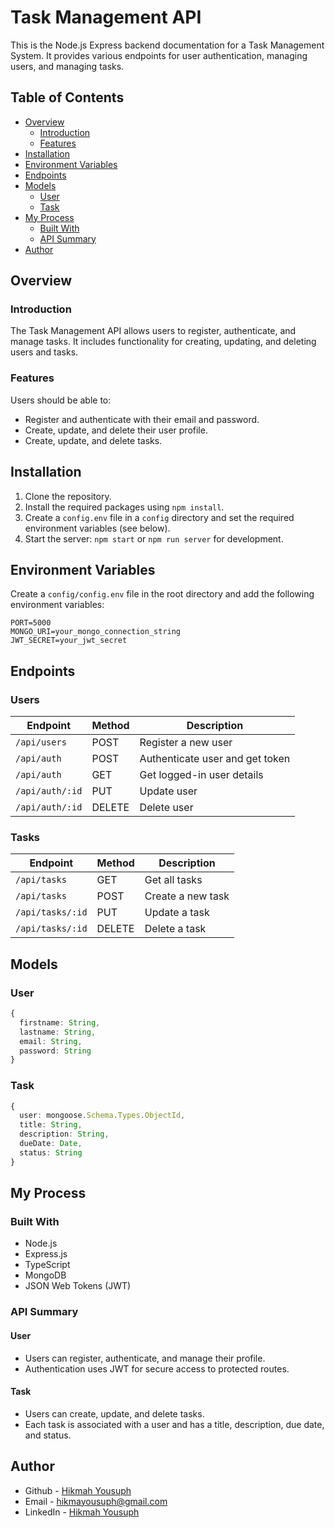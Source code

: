 # Task Management API

This is the Node.js Express backend documentation for a Task Management System. It provides various endpoints for user authentication, managing users, and managing tasks.

## Table of Contents

- [Overview](#overview)
  - [Introduction](#introduction)
  - [Features](#features)
- [Installation](#installation)
- [Environment Variables](#environment-variables)
- [Endpoints](#endpoints)
- [Models](#models)
  - [User](#user)
  - [Task](#task)
- [My Process](#my-process)
  - [Built With](#built-with)
  - [API Summary](#api-summary)
- [Author](#author)

## Overview

### Introduction

The Task Management API allows users to register, authenticate, and manage tasks. It includes functionality for creating, updating, and deleting users and tasks.

### Features

Users should be able to:

- Register and authenticate with their email and password.
- Create, update, and delete their user profile.
- Create, update, and delete tasks.

## Installation

1. Clone the repository.
2. Install the required packages using `npm install`.
3. Create a `config.env` file in a `config` directory and set the required environment variables (see below).
4. Start the server: `npm start` or `npm run server` for development.

## Environment Variables

Create a `config/config.env` file in the root directory and add the following environment variables:

```
PORT=5000
MONGO_URI=your_mongo_connection_string
JWT_SECRET=your_jwt_secret
```

## Endpoints

### Users

| Endpoint        | Method | Description                     |
| --------------- | ------ | ------------------------------- |
| `/api/users`    | POST   | Register a new user             |
| `/api/auth`     | POST   | Authenticate user and get token |
| `/api/auth`     | GET    | Get logged-in user details      |
| `/api/auth/:id` | PUT    | Update user                     |
| `/api/auth/:id` | DELETE | Delete user                     |

### Tasks

| Endpoint         | Method | Description       |
| ---------------- | ------ | ----------------- |
| `/api/tasks`     | GET    | Get all tasks     |
| `/api/tasks`     | POST   | Create a new task |
| `/api/tasks/:id` | PUT    | Update a task     |
| `/api/tasks/:id` | DELETE | Delete a task     |

## Models

### User

```typescript
{
  firstname: String,
  lastname: String,
  email: String,
  password: String
}
```

### Task

```typescript
{
  user: mongoose.Schema.Types.ObjectId,
  title: String,
  description: String,
  dueDate: Date,
  status: String
}
```

## My Process

### Built With

- Node.js
- Express.js
- TypeScript
- MongoDB
- JSON Web Tokens (JWT)

### API Summary

#### User

- Users can register, authenticate, and manage their profile.
- Authentication uses JWT for secure access to protected routes.

#### Task

- Users can create, update, and delete tasks.
- Each task is associated with a user and has a title, description, due date, and status.

## Author

- Github - [Hikmah Yousuph](https://github.com/Hikmahx)
- Email - [hikmayousuph@gmail.com](hikmayousuph@gmail.com)
- LinkedIn - [Hikmah Yousuph](linkedin.com/in/hikmah-yousuph/)
